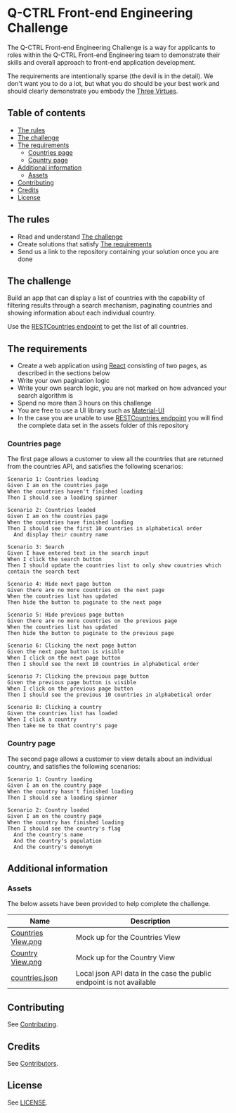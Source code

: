 # Q-CTRL Front-end Engineering Challenge

The Q-CTRL Front-end Engineering Challenge is a way for applicants to roles within the Q-CTRL Front-end Engineering team to demonstrate their skills and overall approach to front-end application development.

The requirements are intentionally sparse (the devil is in the detail). We don't want you to do a lot, but what you do should be your best work and should clearly demonstrate you embody the [Three Virtues](http://threevirtues.com/).

## Table of contents

- [The rules](#the-rules)
- [The challenge](#the-challenge)
- [The requirements](#the-requirements)
  - [Countries page](#countries-page)
  - [Country page](#country-page)
- [Additional information](#additional-information)
  - [Assets](#assets)
- [Contributing](#contributing)
- [Credits](#credits)
- [License](#license)

## The rules

- Read and understand [The challenge](#the-challenge)
- Create solutions that satisfy [The requirements](#the-requirements)
- Send us a link to the repository containing your solution once you are done

## The challenge

Build an app that can display a list of countries with the capability of filtering results through a search mechanism, paginating countries and showing information about each individual country.

Use the [RESTCountries endpoint](https://restcountries.com/v3/all) to get the list of all countries.

## The requirements

- Create a web application using [React](https://reactjs.org/) consisting of two pages, as described in the sections below
- Write your own pagination logic
- Write your own search logic, you are not marked on how advanced your search algorithm is
- Spend no more than 3 hours on this challenge
- You are free to use a UI library such as [Material-UI](https://material-ui.com/)
- In the case you are unable to use [RESTCountries endpoint](https://restcountries.com/v3/all) you will find the complete data set in the assets folder of this repository

### Countries page

The first page allows a customer to view all the countries that are returned from the countries API, and satisfies the following scenarios:

```text
Scenario 1: Countries loading
Given I am on the countries page
When the countries haven't finished loading
Then I should see a loading spinner

Scenario 2: Countries loaded
Given I am on the countries page
When the countries have finished loading
Then I should see the first 10 countries in alphabetical order
  And display their country name

Scenario 3: Search
Given I have entered text in the search input
When I click the search button
Then I should update the countries list to only show countries which contain the search text

Scenario 4: Hide next page button
Given there are no more countries on the next page
When the countries list has updated
Then hide the button to paginate to the next page

Scenario 5: Hide previous page button
Given there are no more countries on the previous page
When the countries list has updated
Then hide the button to paginate to the previous page

Scenario 6: Clicking the next page button
Given the next page button is visible
When I click on the next page button
Then I should see the next 10 countries in alphabetical order

Scenario 7: Clicking the previous page button
Given the previous page button is visible
When I click on the previous page button
Then I should see the previous 10 countries in alphabetical order

Scenario 8: Clicking a country
Given the countries list has loaded
When I click a country
Then take me to that country's page
```

### Country page

The second page allows a customer to view details about an individual country, and satisfies the following scenarios:

```text
Scenario 1: Country loading
Given I am on the country page
When the country hasn't finished loading
Then I should see a loading spinner

Scenario 2: Country loaded
Given I am on the country page
When the country has finished loading
Then I should see the country's flag
  And the country's name
  And the country's population
  And the country's demonym
```

## Additional information

### Assets

The below assets have been provided to help complete the challenge.

| Name                                              | Description                                                                                      |
| ------------------------------------------------- | ------------------------------------------------------------------------------------------------ |
| [Countries View.png](assets/Countries%20View.png) | Mock up for the Countries View                                                                      |
| [Country View.png](assets/Country%20View.png)     | Mock up for the Country View                                                                         |
| [countries.json](assets/countries.json)     | Local json API data in the case the public endpoint is not available                                                             |

## Contributing

See [Contributing](https://github.com/qctrl/.github/blob/master/CONTRIBUTING.md).

## Credits

See [Contributors](https://github.com/qctrl/front-end-challenge/graphs/contributors).

## License

See [LICENSE](LICENSE).
